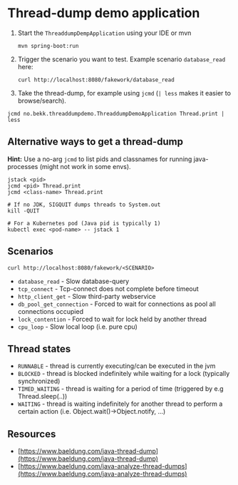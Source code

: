 # Thread-dump demo application

1. Start the `ThreaddumpDempApplication` using your IDE or mvn
    ```shell
    mvn spring-boot:run
    ```
2. Trigger the scenario you want to test. Example scenario `database_read` here:
   ```shell
   curl http://localhost:8080/fakework/database_read
   ```
3. Take the thread-dump, for example using `jcmd` (`| less` makes it easier to browse/search).
```shell
jcmd no.bekk.threaddumpdemo.ThreaddumpDemoApplication Thread.print | less
```

## Alternative ways to get a thread-dump

**Hint:** Use a no-arg `jcmd` to list pids and classnames for running java-processes (might not work in some envs). 

```shell
jstack <pid>
jcmd <pid> Thread.print
jcmd <class-name> Thread.print

# If no JDK, SIGQUIT dumps threads to System.out
kill -QUIT 

# For a Kubernetes pod (Java pid is typically 1)
kubectl exec <pod-name> -- jstack 1
```

## Scenarios

```
curl http://localhost:8080/fakework/<SCENARIO>
```

* `database_read` - Slow database-query
* `tcp_connect` - Tcp-connect does not complete before timeout
* `http_client_get` - Slow third-party webservice
* `db_pool_get_connection` - Forced to wait for connections as pool all connections occupied
* `lock_contention` - Forced to wait for lock held by another thread
* `cpu_loop` - Slow local loop (i.e. pure cpu)

## Thread states

- `RUNNABLE` - thread is currently executing/can be executed in the jvm
- `BLOCKED` - thread is blocked indefinitely while waiting for a lock (typically synchronized)
- `TIMED_WAITING` - thread is waiting for a period of time (triggered by e.g Thread.sleep(..))
- `WAITING` - thread is waiting indefinitely for another thread to perform a certain action (i.e. Object.wait()->Object.notify, ...)

## Resources

* [https://www.baeldung.com/java-thread-dump](https://www.baeldung.com/java-thread-dump)
* [https://www.baeldung.com/java-analyze-thread-dumps](https://www.baeldung.com/java-analyze-thread-dumps)

